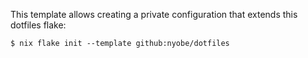 This template allows creating a private configuration that extends this dotfiles flake:

```
$ nix flake init --template github:nyobe/dotfiles
```


